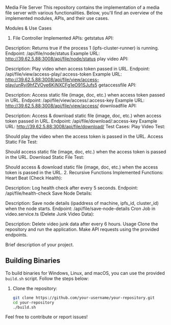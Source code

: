 Media File Server
This repository contains the implementation of a media file server with various functionalities. Below, you'll find an overview of the implemented modules, APIs, and their use cases.

Modules & Use Cases
1. File Controller
Implemented APIs:
getstatus API:

Description: Returns true if the process 1 (ipfs-cluster-runner) is running.
Endpoint: /api/file/node/status
Example URL: http://39.62.5.88:3008/api/file/node/status
play video API:

Description: Play video when access token passed in URL.
Endpoint: /api/file/view/access-play/:access-token
Example URL: http://39.62.5.88:3008/api/file/view/access-play/unRyi9hfZVOye6KiNXCFg1eO91SJufs5
getaccessfile API:

Description: Access static file (image, doc, etc.) when access token passed in URL.
Endpoint: /api/file/view/access/:access-key
Example URL: http://39.62.5.88:3008/api/file/view/access/<access-key-of-static-file>
downloadfile API:

Description: Access & download static file (image, doc, etc.) when access token passed in URL.
Endpoint: /api/file/download/:access-key
Example URL: http://39.62.5.88:3008/api/file/download/<access-key-of-static-file>
Test Cases:
Play Video Test:

Should play the video when the access token is passed in the URL.
Access Static File Test:

Should access static file (image, doc, etc.) when the access token is passed in the URL.
Download Static File Test:

Should access & download static file (image, doc, etc.) when the access token is passed in the URL.
2. Recursive Functions
Implemented Functions:
Heart Beat (Check Health):

Description: Log health check after every 5 seconds.
Endpoint: /api/file/health-check
Save Node Details:

Description: Save node details (ipaddress of machine, ipfs_id, cluster_id) when the node starts.
Endpoint: /api/file/save-node-details
Cron Job in video.service.ts (Delete Junk Video Data):

Description: Delete video junk data after every 6 hours.
Usage
Clone the repository and run the application. Make API requests using the provided endpoints.

Brief description of your project.

## Building Binaries

To build binaries for Windows, Linux, and macOS, you can use the provided `build.sh` script. Follow the steps below:

1. Clone the repository:

   ```bash
   git clone https://github.com/your-username/your-repository.git
   cd your-repository
   ./build.sh

Feel free to contribute or report issues!